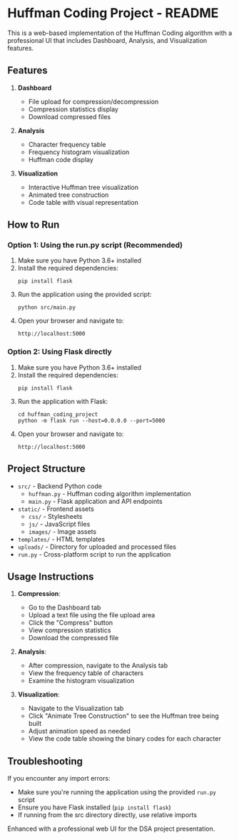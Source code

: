 # Huffman Coding Project - README

This is a web-based implementation of the Huffman Coding algorithm with a professional UI that includes Dashboard, Analysis, and Visualization features.

## Features

1. **Dashboard**
   - File upload for compression/decompression
   - Compression statistics display
   - Download compressed files

2. **Analysis**
   - Character frequency table
   - Frequency histogram visualization
   - Huffman code display

3. **Visualization**
   - Interactive Huffman tree visualization
   - Animated tree construction
   - Code table with visual representation

## How to Run

### Option 1: Using the run.py script (Recommended)
1. Make sure you have Python 3.6+ installed
2. Install the required dependencies:
   ```
   pip install flask
   ```
3. Run the application using the provided script:
   ```
   python src/main.py
   ```
4. Open your browser and navigate to:
   ```
   http://localhost:5000
   ```

### Option 2: Using Flask directly
1. Make sure you have Python 3.6+ installed
2. Install the required dependencies:
   ```
   pip install flask
   ```
3. Run the application with Flask:
   ```
   cd huffman_coding_project
   python -m flask run --host=0.0.0.0 --port=5000
   ```
4. Open your browser and navigate to:
   ```
   http://localhost:5000
   ```

## Project Structure

- `src/` - Backend Python code
  - `huffman.py` - Huffman coding algorithm implementation
  - `main.py` - Flask application and API endpoints
- `static/` - Frontend assets
  - `css/` - Stylesheets
  - `js/` - JavaScript files
  - `images/` - Image assets
- `templates/` - HTML templates
- `uploads/` - Directory for uploaded and processed files
- `run.py` - Cross-platform script to run the application

## Usage Instructions

1. **Compression**:
   - Go to the Dashboard tab
   - Upload a text file using the file upload area
   - Click the "Compress" button
   - View compression statistics
   - Download the compressed file

2. **Analysis**:
   - After compression, navigate to the Analysis tab
   - View the frequency table of characters
   - Examine the histogram visualization

3. **Visualization**:
   - Navigate to the Visualization tab
   - Click "Animate Tree Construction" to see the Huffman tree being built
   - Adjust animation speed as needed
   - View the code table showing the binary codes for each character

## Troubleshooting

If you encounter any import errors:
- Make sure you're running the application using the provided `run.py` script
- Ensure you have Flask installed (`pip install flask`)
- If running from the src directory directly, use relative imports

Enhanced with a professional web UI for the DSA project presentation.
